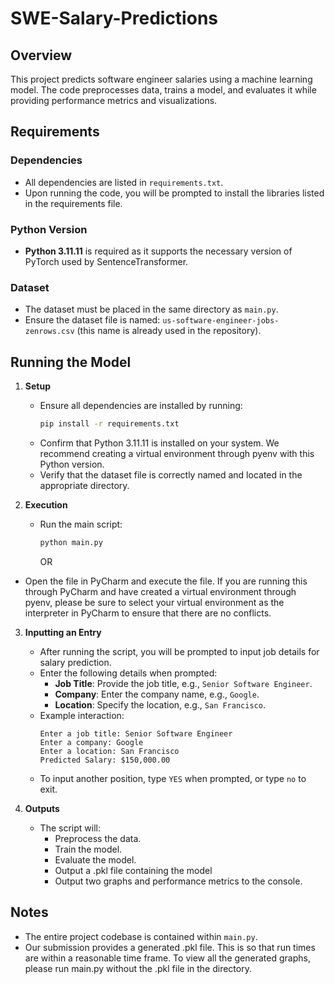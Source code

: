 # SWE-Salary-Predictions

## Overview
This project predicts software engineer salaries using a machine learning model. The code preprocesses data, trains a model, and evaluates it while providing performance metrics and visualizations.

## Requirements

### Dependencies
- All dependencies are listed in `requirements.txt`.
- Upon running the code, you will be prompted to install the libraries listed in the requirements file.

### Python Version
- **Python 3.11.11** is required as it supports the necessary version of PyTorch used by SentenceTransformer.

### Dataset
- The dataset must be placed in the same directory as `main.py`.
- Ensure the dataset file is named: `us-software-engineer-jobs-zenrows.csv` (this name is already used in the repository).

## Running the Model

1. **Setup**
   - Ensure all dependencies are installed by running:
     ```bash
     pip install -r requirements.txt
     ```
   - Confirm that Python 3.11.11 is installed on your system. We recommend creating a virtual environment through pyenv with this Python version.
   - Verify that the dataset file is correctly named and located in the appropriate directory.

2. **Execution**
   - Run the main script:
     ```bash
     python main.py
     ```
     OR
- Open the file in PyCharm and execute the file. If you are running this through PyCharm and have created a virtual environment through pyenv, please be sure to select your virtual environment as the interpreter in PyCharm to ensure that there are no conflicts.

3. **Inputting an Entry**
   - After running the script, you will be prompted to input job details for salary prediction.
   - Enter the following details when prompted:
     - **Job Title**: Provide the job title, e.g., `Senior Software Engineer`.
     - **Company**: Enter the company name, e.g., `Google`.
     - **Location**: Specify the location, e.g., `San Francisco`.
   - Example interaction:
     ```
     Enter a job title: Senior Software Engineer
     Enter a company: Google
     Enter a location: San Francisco
     Predicted Salary: $150,000.00
     ```
   - To input another position, type `YES` when prompted, or type `no` to exit.

4. **Outputs**
   - The script will:
     - Preprocess the data.
     - Train the model.
     - Evaluate the model.
     - Output a .pkl file containing the model
     - Output two graphs and performance metrics to the console.

## Notes
- The entire project codebase is contained within `main.py`.
- Our submission provides a generated .pkl file. This is so that run times are within a reasonable time frame. To view all the generated graphs, please run main.py without the .pkl file in the directory.

